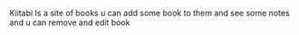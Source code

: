 Kiitabi
Is a site of books u can add some book to them and see some notes and u can remove and edit book 
